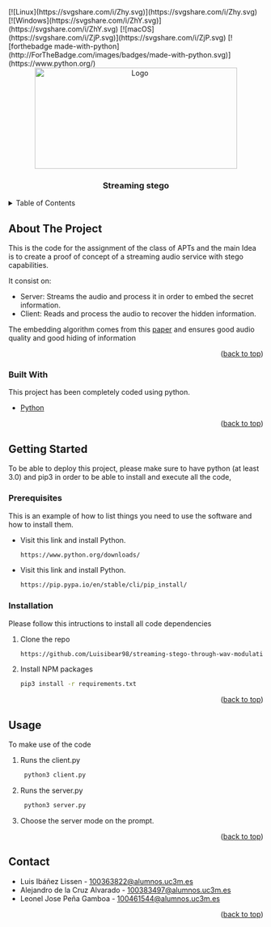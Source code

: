 <div id="top"></div>
[![Linux](https://svgshare.com/i/Zhy.svg)](https://svgshare.com/i/Zhy.svg)
[![Windows](https://svgshare.com/i/ZhY.svg)](https://svgshare.com/i/ZhY.svg)
[![macOS](https://svgshare.com/i/ZjP.svg)](https://svgshare.com/i/ZjP.svg)
[![forthebadge made-with-python](http://ForTheBadge.com/images/badges/made-with-python.svg)](https://www.python.org/)



<!-- PROJECT LOGO -->
<br />
<div align="center">
  <a href="https://github.com/othneildrew/Best-README-Template">
    <img src="https://media.kasperskycontenthub.com/wp-content/uploads/sites/43/2017/08/07172624/170727_steganography-0.jpg" alt="Logo" width="400" height="200">
  </a>

  <h3 align="center">Streaming stego</h3>

 
</div>



<!-- TABLE OF CONTENTS -->
<details>
  <summary>Table of Contents</summary>
  <ol>
    <li>
      <a href="#about-the-project">About The Project</a>
      <ul>
        <li><a href="#built-with">Built With</a></li>
      </ul>
    </li>
    <li>
      <a href="#getting-started">Getting Started</a>
      <ul>
        <li><a href="#prerequisites">Prerequisites</a></li>
        <li><a href="#installation">Installation</a></li>
      </ul>
    </li>
    <li><a href="#usage">Usage</a></li>
    <li><a href="#contact">Contact</a></li>
    
  </ol>
</details>



<!-- ABOUT THE PROJECT -->
## About The Project



This is the code for the assignment of the class of APTs and the main Idea is to create a proof of concept of a streaming audio service with stego capabilities.

It consist on:
* Server: Streams the audio and process it in order to embed the secret information.
* Client: Reads and process the audio to recover the hidden information.


The embedding algorithm comes from this <a href="https://www.researchgate.net/publication/281940948_A_Wav-Audio_Steganography_Algorithm_Based_on_Amplitude_Modifying">paper</a> and ensures good audio quality and good hiding of information

<p align="right">(<a href="#top">back to top</a>)</p>



### Built With

This project has been completely coded using python.

* [Python](https://www.python.org/downloads/)



<p align="right">(<a href="#top">back to top</a>)</p>



<!-- GETTING STARTED -->
## Getting Started

To be able to deploy this project, please make sure to have python (at least 3.0) and pip3 in order to be able to install and execute all the code,

### Prerequisites

This is an example of how to list things you need to use the software and how to install them.
* Visit this link and install Python.
  ```sh
  https://www.python.org/downloads/
  ```

* Visit this link and install Python.
  ```sh
  https://pip.pypa.io/en/stable/cli/pip_install/
  ```


### Installation

Please follow this intructions to install all code dependencies

1. Clone the repo
   ```sh
   https://github.com/Luisibear98/streaming-stego-through-wav-modulation.git
   ```
2. Install NPM packages
   ```sh
   pip3 install -r requirements.txt
   ```


<p align="right">(<a href="#top">back to top</a>)</p>



<!-- USAGE EXAMPLES -->
## Usage

To make use of the code

1. Runs the client.py
   ```sh
    python3 client.py
   ```
2. Runs the server.py
   ```sh
    python3 server.py
   ```
3. Choose the server mode on the prompt.


<p align="right">(<a href="#top">back to top</a>)</p>


<!-- CONTACT -->
## Contact

* Luis Ibáñez Lissen -  100363822@alumnos.uc3m.es
* Alejandro de la Cruz Alvarado - 100383497@alumnos.uc3m.es
* Leonel Jose Peña Gamboa - 100461544@alumnos.uc3m.es

<p align="right">(<a href="#top">back to top</a>)</p>


